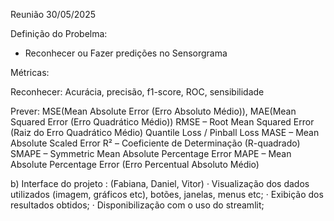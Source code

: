 Reunião 30/05/2025

Definição do Probelma:

- Reconhecer ou Fazer predições no Sensorgrama

Métricas:

Reconhecer: 
Acurácia, 
precisão, 
f1-score, 
ROC, 
sensibilidade

Prever: 
MSE(Mean Absolute Error (Erro Absoluto Médio)), 
MAE(Mean Squared Error (Erro Quadrático Médio))
RMSE – Root Mean Squared Error (Raiz do Erro Quadrático Médio)
Quantile Loss / Pinball Loss
MASE – Mean Absolute Scaled Error
R² – Coeficiente de Determinação (R-quadrado)
SMAPE – Symmetric Mean Absolute Percentage Error
MAPE – Mean Absolute Percentage Error (Erro Percentual Absoluto Médio)


 b) Interface do projeto : (Fabiana, Daniel, Vitor)
 · Visualização dos dados utilizados (imagem, gráficos etc), botões, janelas,
 menus etc;
 · Exibição dos resultados obtidos;
 · Disponibilização com o uso do streamlit;